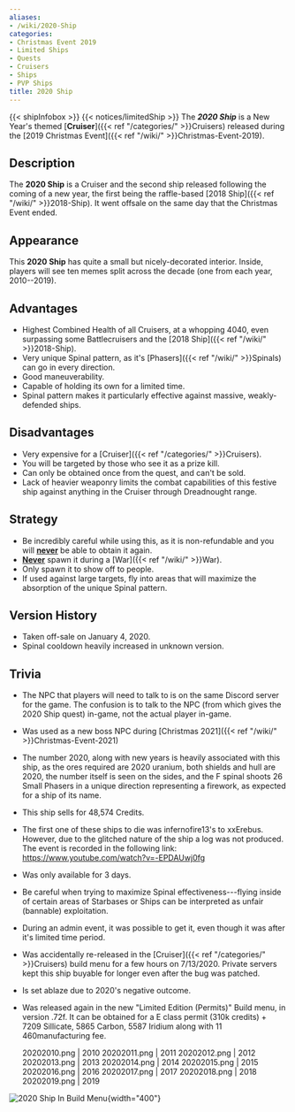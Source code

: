 ```yaml
---
aliases:
- /wiki/2020-Ship
categories:
- Christmas Event 2019
- Limited Ships
- Quests
- Cruisers
- Ships
- PVP Ships
title: 2020 Ship
---
```


{{< shipInfobox >}} {{< notices/limitedShip >}} The **_2020 Ship_** is a New Year's themed [**Cruiser**]({{< ref "/categories/" >}}Cruisers) released during the [2019 Christmas Event]({{< ref "/wiki/" >}}Christmas-Event-2019).

## Description

The **2020 Ship** is a Cruiser and the second ship released following the coming of a new year, the first being the raffle-based [2018 Ship]({{< ref "/wiki/" >}}2018-Ship). It went offsale on the same day that the Christmas Event ended.

## Appearance

This **2020 Ship** has quite a small but nicely-decorated interior. Inside, players will see ten memes split across the decade (one from each year, 2010--2019).

## Advantages

- Highest Combined Health of all Cruisers, at a whopping 4040, even surpassing some Battlecruisers and the [2018 Ship]({{< ref "/wiki/" >}}2018-Ship).
- Very unique Spinal pattern, as it's [Phasers]({{< ref "/wiki/" >}}Spinals) can go in every direction.
- Good maneuverability.
- Capable of holding its own for a limited time.
- Spinal pattern makes it particularly effective against massive, weakly-defended ships.

## Disadvantages

- Very expensive for a [Cruiser]({{< ref "/categories/" >}}Cruisers).
- You will be targeted by those who see it as a prize kill.
- Can only be obtained once from the quest, and can't be sold.
- Lack of heavier weaponry limits the combat capabilities of this festive ship against anything in the Cruiser through Dreadnought range.

## Strategy

- Be incredibly careful while using this, as it is non-refundable and you will <u>**never**</u> be able to obtain it again.
- <u>**Never**</u> spawn it during a [War]({{< ref "/wiki/" >}}War).
- Only spawn it to show off to people.
- If used against large targets, fly into areas that will maximize the absorption of the unique Spinal pattern.

## Version History 

- Taken off-sale on January 4, 2020.
- Spinal cooldown heavily increased in unknown version.

## Trivia

- The NPC that players will need to talk to is on the same Discord server for the game. The confusion is to talk to the NPC (from which gives the 2020 Ship quest) in-game, not the actual player in-game.
- Was used as a new boss NPC during [Christmas 2021]({{< ref "/wiki/" >}}Christmas-Event-2021)
- The number 2020, along with new years is heavily associated with this ship, as the ores required are 2020 uranium, both shields and hull are 2020, the number itself is seen on the sides, and the F spinal shoots 26 Small Phasers in a unique direction representing a firework, as expected for a ship of its name.
- This ship sells for 48,574 Credits.
- The first one of these ships to die was infernofire13's to xxErebus. However, due to the glitched nature of the ship a log was not produced. The event is recorded in the following link: <https://www.youtube.com/watch?v=-EPDAUwj0fg>
- Was only available for 3 days.
- Be careful when trying to maximize Spinal effectiveness---flying inside of certain areas of Starbases or Ships can be interpreted as unfair (bannable) exploitation.
- During an admin event, it was possible to get it, even though it was after it's limited time period.
- Was accidentally re-released in the [Cruiser]({{< ref "/categories/" >}}Cruisers) build menu for a few hours on 7/13/2020. Private servers kept this ship buyable for longer even after the bug was patched.
- Is set ablaze due to 2020's negative outcome.
- Was released again in the new "Limited Edition (Permits)" Build menu, in version .72f. It can be obtained for a E class permit (310k credits) + 7209 Sillicate, 5865 Carbon, 5587 Iridium along with 11 460manufacturing fee.

  20202010.png | 2010 20202011.png | 2011 20202012.png | 2012 20202013.png | 2013 20202014.png | 2014 20202015.png | 2015 20202016.png | 2016 20202017.png | 2017 20202018.png | 2018 20202019.png | 2019

![2020 Ship In Build
Menu](2020_Ship_Build_Menu.png "2020 Ship In Build Menu"){width="400"}